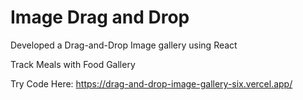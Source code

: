 # Image Drag and Drop

Developed a Drag-and-Drop Image gallery using React

Track Meals with Food Gallery

Try Code Here: https://drag-and-drop-image-gallery-six.vercel.app/
